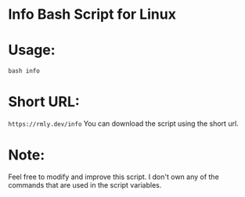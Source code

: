 # Info Bash Script for Linux

# Usage:
`bash info`

# Short URL:
`https://rmly.dev/info`
You can download the script using the short url.

# Note:

Feel free to modify and improve this script. I don't own any of the commands that are used in the script variables.
